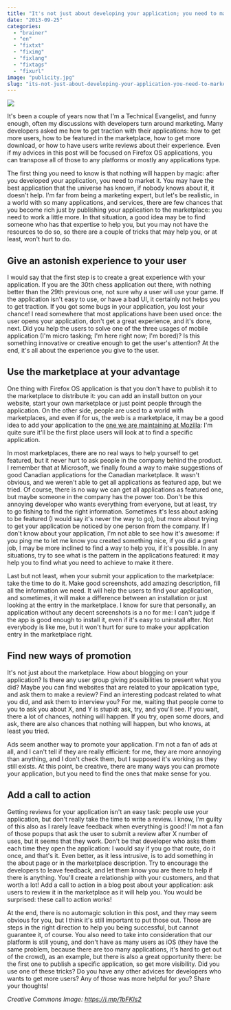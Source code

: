 ```yaml
---
title: "It's not just about developing your application; you need to market it"
date: "2013-09-25"
categories: 
  - "brainer"
  - "en"
  - "fixtxt"
  - "fiximg"
  - "fixlang"
  - "fixtags"
  - "fixurl"
image: "publicity.jpg"
slug: "its-not-just-about-developing-your-application-you-need-to-market-it"
---
```


![](images/publicity.jpg)

It's been a couple of years now that I'm a Technical Evangelist, and funny enough, often my discussions with developers turn around marketing. Many developers asked me how to get traction with their applications: how to get more users, how to be featured in the marketplace, how to get more download, or how to have users write reviews about their experience. Even if my advices in this post will be focused on Firefox OS applications, you can transpose all of those to any platforms or mostly any applications type.

The first thing you need to know is that nothing will happen by magic: after you developed your application, you need to market it. You may have the best application that the universe has known, if nobody knows about it, it doesn't help. I'm far from being a marketing expert, but let's be realistic, in a world with so many applications, and services, there are few chances that you become rich just by publishing your application to the marketplace: you need to work a little more. In that situation, a good idea may be to find someone who has that expertise to help you, but you may not have the resources to do so, so there are a couple of tricks that may help you, or at least, won't hurt to do.

## Give an astonish experience to your user

I would say that the first step is to create a great experience with your application. If you are the 30th chess application out there, with nothing better than the 29th previous one, not sure why a user will use your game. If the application isn't easy to use, or have a bad UI, it certainly not helps you to get traction. If you got some bugs in your application, you lost your chance! I read somewhere that most applications have been used once: the user opens your application, don't get a great experience, and it's done, next. Did you help the users to solve one of the three usages of mobile application (I'm micro tasking; I'm here right now; I'm bored)? Is this something innovative or creative enough to get the user's attention? At the end, it's all about the experience you give to the user.

## Use the marketplace at your advantage

One thing with Firefox OS application is that you don't have to publish it to the marketplace to distribute it: you can add an install button on your website, start your own marketplace or just point people through the application. On the other side, people are used to a world with marketplaces, and even if for us, the web is a marketplace, it may be a good idea to add your application to the [one we are maintaining at Mozilla](https://marketplace.firefox.com/): I'm quite sure it'll be the first place users will look at to find a specific application.

In most marketplaces, there are no real ways to help yourself to get featured, but it never hurt to ask people in the company behind the product. I remember that at Microsoft, we finally found a way to make suggestions of good Canadian applications for the Canadian marketplace. It wasn't obvious, and we weren't able to get all applications as featured app, but we tried. Of course, there is no way we can get all applications as featured one, but maybe someone in the company has the power too. Don't be this annoying developer who wants everything from everyone, but at least, try to go fishing to find the right information. Sometimes it's less about asking to be featured (I would say it's never the way to go), but more about trying to get your application be noticed by one person from the company. If I don't know about your application, I'm not able to see how it's awesome: if you ping me to let me know you created something nice, if you did a great job, I may be more inclined to find a way to help you, if it's possible. In any situations, try to see what is the pattern in the applications featured: it may help you to find what you need to achieve to make it there.

Last but not least, when your submit your application to the marketplace: take the time to do it. Make good screenshots, add amazing description, fill all the information we need. It will help the users to find your application, and sometimes, it will make a difference between an installation or just looking at the entry in the marketplace. I know for sure that personally, an application without any decent screenshots is a no for me: I can't judge if the app is good enough to install it, even if it's easy to uninstall after. Not everybody is like me, but it won't hurt for sure to make your application entry in the marketplace right.

## Find new ways of promotion

It's not just about the marketplace. How about blogging on your application? Is there any user group giving possibilities to present what you did? Maybe you can find websites that are related to your application type, and ask them to make a review? Find an interesting podcast related to what you did, and ask them to interview you? For me, waiting that people come to you to ask you about X, and Y is stupid: ask, try, and you'll see. If you wait, there a lot of chances, nothing will happen. If you try, open some doors, and ask, there are also chances that nothing will happen, but who knows, at least you tried.

Ads seem another way to promote your application. I'm not a fan of ads at all, and I can't tell if they are really efficient: for me, they are more annoying than anything, and I don't check them, but I supposed it's working as they still exists. At this point, be creative, there are many ways you can promote your application, but you need to find the ones that make sense for you.

## Add a call to action

Getting reviews for your application isn't an easy task: people use your application, but don't really take the time to write a review. I know, I'm guilty of this also as I rarely leave feedback when everything is good! I'm not a fan of those popups that ask the user to submit a review after X number of uses, but it seems that they work. Don't be that developer who asks them each time they open the application: I would say if you go that route, do it once, and that's it. Even better, as it less intrusive, is to add something in the about page or in the marketplace description. Try to encourage the developers to leave feedback, and let them know you are there to help if there is anything. You'll create a relationship with your customers, and that worth a lot! Add a call to action in a blog post about your application: ask users to review it in the marketplace as it will help you. You would be surprised: these call to action works!

At the end, there is no automagic solution in this post, and they may seem obvious for you, but I think it's still important to put those out. Those are steps in the right direction to help you being successful, but cannot guarantee it, of course. You also need to take into consideration that our platform is still young, and don't have as many users as iOS (they have the same problem, because there are too many applications, it's hard to get out of the crowd), as an example, but there is also a great opportunity there: be the first one to publish a specific application, so get more visibility. Did you use one of these tricks? Do you have any other advices for developers who wants to get more users? Any of those was more helpful for you? Share your thoughts!

_Creative Commons Image: https://j.mp/1bFKIs2_
